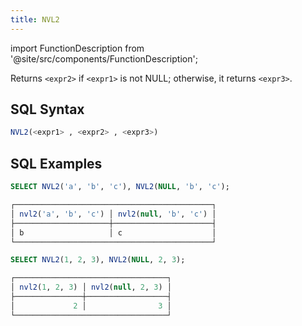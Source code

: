 ```yaml
---
title: NVL2
---
```

import FunctionDescription from '@site/src/components/FunctionDescription';

<FunctionDescription description="Introduced or updated: v1.2.312"/>

Returns `<expr2>` if `<expr1>` is not NULL; otherwise, it returns `<expr3>`.

## SQL Syntax

```sql
NVL2(<expr1> , <expr2> , <expr3>)
```

## SQL Examples

```sql
SELECT NVL2('a', 'b', 'c'), NVL2(NULL, 'b', 'c');

┌────────────────────────────────────────────┐
│ nvl2('a', 'b', 'c') │ nvl2(null, 'b', 'c') │
├─────────────────────┼──────────────────────┤
│ b                   │ c                    │
└────────────────────────────────────────────┘

SELECT NVL2(1, 2, 3), NVL2(NULL, 2, 3);

┌──────────────────────────────────┐
│ nvl2(1, 2, 3) │ nvl2(null, 2, 3) │
├───────────────┼──────────────────┤
│             2 │                3 │
└──────────────────────────────────┘
```